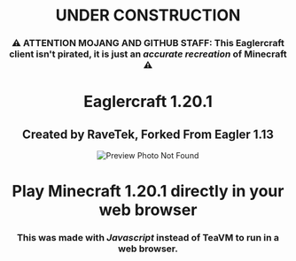 <div align='center'>

# UNDER CONSTRUCTION

### ⚠ ATTENTION MOJANG AND GITHUB STAFF: This Eaglercraft client **isn't pirated**, it is just an *accurate recreation* of Minecraft ⚠

# Eaglercraft 1.20.1

## Created by RaveTek, Forked From Eagler 1.13

<img src="preview.png" alt="Preview Photo Not Found"/>

# Play Minecraft 1.20.1 directly in your web browser

### This was made with *Javascript* instead of TeaVM to run in a web browser.
